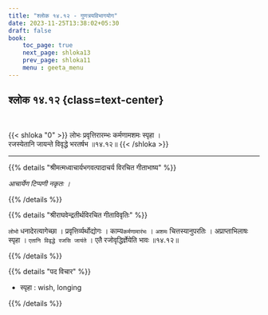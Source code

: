 ```yaml
---
title: "श्लोक १४.१२ - गुणत्रयविभागयोग"
date: 2023-11-25T13:38:02+05:30
draft: false
book:
    toc_page: true
    next_page: shloka13
    prev_page: shloka11
    menu : geeta_menu
---
```




## श्लोक १४.१२ {class=text-center}

<br/>

{{< shloka  "0"  >}}
लोभः प्रवृत्तिरारम्भः कर्मणामशमः स्पृहा ।    
रजस्येतानि जायन्ते विवृद्धे भरतर्षभ ॥१४.१२॥
{{< /shloka >}}

---


{{% details "श्रीमत्मध्वाचार्यभगवत्पादाचर्य विरचित  गीताभाष्य" %}}

*आचार्येण टिप्पणी नकृतः ।*

{{% /details %}}



{{% details "श्रीराघवेन्द्रतीर्थविरचित गीताविवृतिः" %}}

`लोभो` धनादेरत्यागेच्छा । प्रवृत्तिर्व्यर्थोद्योगः । 
काम्य`कर्मणामारंभः` ।
`अशमः` चित्तस्यानुपरतिः । अप्राप्ताभिलाषः स्पृहा । 
`एतानि विवृद्धे रजसि जायंते`
। एतै रजोवृद्धिर्ज्ञेयेति भावः ॥१४.१२॥

{{% /details %}}



{{% details "पद विचार" %}}

- स्पृहा : wish, longing

{{% /details %}}
